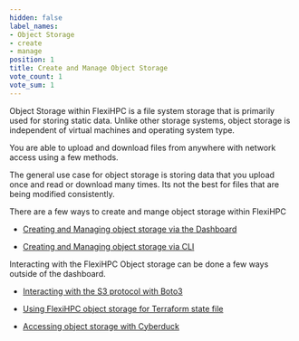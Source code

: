 ```yaml
---
hidden: false
label_names:
- Object Storage
- create
- manage
position: 1
title: Create and Manage Object Storage
vote_count: 1
vote_sum: 1
---
```


Object Storage within FlexiHPC is a file system storage that is primarily used for storing static data. Unlike other storage systems, object storage is independent of virtual machines and operating system type.

You are able to upload and download files from anywhere with network access using a few methods.

The general use case for object storage is storing data that you upload once and read or download many times. Its not the best for files that are being modified consistently.

There are a few ways to create and mange object storage within FlexiHPC

- [Creating and Managing object storage via the Dashboard](create-and-manage-object-storage-with-the-dashboard.md)

- [Creating and Managing object storage via CLI](create-and-manage-object-storage-via-cli.md)
 

Interacting with the FlexiHPC Object storage can be done a few ways outside of the dashboard. 

- [Interacting with the S3 protocol with Boto3](using-boto3-to-interact-with-object-storage.md)

- [Using FlexiHPC object storage for Terraform state file](../launch-and-mange-instances/deployment-of-an-instance-with-terraform.md#using-flexihpc-object-storage-to-store-the-terraform-state-file)

- [Accessing object storage with Cyberduck](using-cyberduck-to-interact-with-object-storage.md)